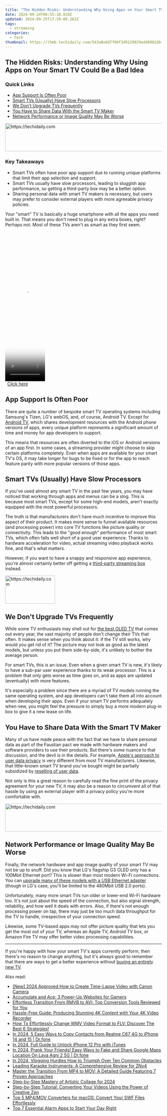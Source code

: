 ```yaml
---
title: "The Hidden Risks: Understanding Why Using Apps on Your Smart TV Could Be a Bad Idea"
date: 2024-09-24T06:55:10.818Z
updated: 2024-09-25T17:59:09.262Z
tags:
  - streaming
categories:
  - tech
thumbnail: https://thmb.techidaily.com/543a8e6d7f06f3d9129829edd8982dbf9c6a6048e52160481e81c4276bc515b3.jpg
---
```


## The Hidden Risks: Understanding Why Using Apps on Your Smart TV Could Be a Bad Idea

### Quick Links

* [App Support Is Often Poor](https://tech-recovery.techidaily.com/easy-fix-for-accidental-tiktok-reposts-undo-feature-walkthrough/)
* [Smart TVs (Usually) Have Slow Processors](https://www.howtogeek.com/reasons-to-avoid-smart-tv-apps/#smart-tvs-usually-have-slow-processors)
* [We Don't Upgrade TVs Frequently](https://sound-issues.techidaily.com/cyberpunk-2077-noise-issues-expert-advice-on-resolving-sound-crackles-in-gameplay/)
* [You Have to Share Data With the Smart TV Maker](https://data-wizards.techidaily.com/mastering-windows-11-error-resolution-banish-the-blue-screen/)
* [Network Performance or Image Quality May Be Worse](https://sound-issues.techidaily.com/step-by-step-fixes-for-overcoming-the-unsuccessful-playback-test-tone-glitch/)

<!-- affiliate ads begin -->
<a href="https://appsumo.8odi.net/c/5597632/2075461/7443" target="_top" id="2075461">
  <img src="//a.impactradius-go.com/display-ad/7443-2075461" border="0" alt="https://techidaily.com" width="728" height="90"/>
</a>
<img height="0" width="0" src="https://appsumo.8odi.net/i/5597632/2075461/7443" style="position:absolute;visibility:hidden;" border="0" />
<!-- affiliate ads end -->

### Key Takeaways

* Smart TVs often have poor app support due to running unique platforms that limit their app selection and support.
* Smart TVs usually have slow processors, leading to sluggish app performance, so getting a third-party box may be a better option.
* Sharing personal data with smart TV makers is necessary, but users may prefer to consider external players with more agreeable privacy policies.

 Your "smart" TV is basically a huge smartphone with all the apps you need built in. That means you don't need to plug in any extra boxes, right? Perhaps not. Most of these TVs aren't as smart as they first seem.

<!-- affiliate ads begin -->
<span id="1975555">
					<video width="128" height="480" style="cursor:pointer"
           poster="//a.impactradius-go.com/display-clicktoplayimage/1975555.png"
           onclick="if(!this.playClicked){this.play();this.setAttribute('controls',true);this.playClicked=true;}">
	   <source src="//a.impactradius-go.com/display-ad/22993-1975555">
	   <img src="//a.impactradius-go.com/display-clicktoplayimage/1975555.png" style="border: none; height: 100%; width: 100%; object-fit: contain">
	</video>
	<div style="width:80px;text-align:center"><a href="javascript:window.open(decodeURIComponent('https%3A%2F%2Fhomestyler.sjv.io%2Fc%2F5597632%2F1975555%2F22993'), '_blank');void(0);">Click here</a></div>
</span>
<img height="0" width="0" src="https://imp.pxf.io/i/5597632/1975555/22993" style="position:absolute;visibility:hidden;" border="0" />
<!-- affiliate ads end -->

##  App Support Is Often Poor

 There are quite a number of bespoke smart TV operating systems including Samsung's Tizen, LG's webOS, and, of course, Android TV. Except for [Android TV](https://fox-glue.techidaily.com/1718955776982-updated-2024-approved-photography-tutorial-how-to-shoot-and-create-impressive-hdr-portraits/), which shares development resources with the Android phone versions of apps, every unique platform represents a significant amount of time and money for app developers to support.

 This means that resources are often diverted to the iOS or Android versions of an app first. In some cases, a streaming provider might choose to skip certain platforms completely. Even when apps are available for your smart TV's OS, it may take longer for bugs to be fixed or for the app to reach feature parity with more popular versions of those apps.

##  Smart TVs (Usually) Have Slow Processors

 If you've used almost any smart TV in the past few years, you may have noticed that working through apps and menus can be a slog. This is because most smart TVs, except for some high-end models, aren't exactly equipped with the most powerful processors.

 The truth is that manufacturers don't have much incentive to improve this aspect of their product. It makes more sense to funnel available resources (and processing power) into core TV functions like picture quality or connectivity. This leads to the "good enough" performance of most smart TVs, which often falls well short of a good user experience. Thanks to hardware acceleration for video, actual streaming video playback works fine, and that's what matters.

 However, if you want to have a snappy and responsive app experience, you're almost certainly better off getting a [third-party streaming box](https://facebook-video-share.techidaily.com/updated-prime-selection-of-screen-capture-software-for-gaming/) instead.

<!-- affiliate ads begin -->
<a href="https://aligracehair.sjv.io/c/5597632/2135396/19272" target="_top" id="2135396">
  <img src="//a.impactradius-go.com/display-ad/19272-2135396" border="0" alt="https://techidaily.com" width="160" height="90"/>
</a>
<img height="0" width="0" src="https://aligracehair.sjv.io/i/5597632/2135396/19272" style="position:absolute;visibility:hidden;" border="0" />
<!-- affiliate ads end -->

##  We Don't Upgrade TVs Frequently

 While some TV enthusiasts may shell out for [the best OLED TV](https://extra-tips.techidaily.com/discovering-the-best-in-display-tech-10-list-for-your-mac/) that comes out every year, the vast majority of people don't change their TVs that often. It makes sense when you think about it: if the TV still works, why would you get rid of it? The picture may not look as good as the latest models, but unless you put them side-by-side, it's unlikely to bother the average person.

 For smart TVs, this is an issue. Even when a given smart TV is new, it's likely to have a sub-par user experience thanks to its weak processor. This is a problem that only gets worse as time goes on, and as apps are updated (eventually) with more features.

 It's especially a problem since there are a myriad of TV models running the same operating system, and app developers can't take them all into account when developing their apps. Even if your smart TV performs adequately when new, you might feel the pressure to simply buy a more modern plug-in box to give it a new lease on life.

##  You Have to Share Data With the Smart TV Maker

 Many of us have made peace with the fact that we have to share personal data as part of the Faustian pact we made with hardware makers and software providers to use their products. But there's some nuance to that discussion, and the devil is in the details. For example, [Apple's approach to user data privacy](https://extra-approaches.techidaily.com/updated-navigating-the-world-of-no-fee-visual-aids/) is very different from most TV manufacturers. Likewise, that little-known smart TV brand you've bought might be partially subsidized by [reselling of user data](https://www.businessinsider.com/smart-tv-data-collection-advertising-2019-1).

 Not only is this a great reason to carefully read the fine print of the privacy agreement for your new TV, it may also be a reason to circumvent all of that hassle by using an external player with a privacy policy you're more comfortable with.

<!-- affiliate ads begin -->
<a href="https://appsumo.8odi.net/c/5597632/2068432/7443" target="_top" id="2068432">
  <img src="//a.impactradius-go.com/display-ad/7443-2068432" border="0" alt="https://techidaily.com" width="728" height="90"/>
</a>
<img height="0" width="0" src="https://appsumo.8odi.net/i/5597632/2068432/7443" style="position:absolute;visibility:hidden;" border="0" />
<!-- affiliate ads end -->

##  Network Performance or Image Quality May Be Worse

 Finally, the network hardware and app image quality of your smart TV may not be up to snuff. Did you know that LG's flagship G3 OLED only has a 100Mbit Ethernet port? This is slower than most modern Wi-Fi connections. You can [upgrade many of these models with a USB Ethernet adapter](https://youtube-docs.techidaily.com/ed-building-a-business-from-blogs-and-video-reviews-for-2024/) (though in LG's case, you'll be limited to the 480Mbit USB 2.0 ports).

 Unfortunately, many more smart TVs run older or lower-end Wi-Fi hardware too. It's not just about the speed of the connection, but also signal strength, reliability, and how well it deals with errors. Also, if there's not enough processing power on tap, there may just be too much data throughput for the TV to handle, irrespective of your connection speed.

 Likewise, some TV-based apps may not offer picture quality that lets you get the most out of your TV, whereas an Apple TV, Android TV box, or Amazon Fire TV may offer better video processing capabilities.

---

 If you're happy with how your smart TV's apps currently perform, then there's no reason to change anything, but it's always good to remember that there are ways to get a better experience without [buying an entirely new TV](https://fox-hovers.techidaily.com/updated-in-2024-proven-methods-to-excellence-in-srt-file-design/).

<ins class="adsbygoogle"
     style="display:block"
     data-ad-format="autorelaxed"
     data-ad-client="ca-pub-7571918770474297"
     data-ad-slot="1223367746"></ins>

<ins class="adsbygoogle"
     style="display:block"
     data-ad-client="ca-pub-7571918770474297"
     data-ad-slot="8358498916"
     data-ad-format="auto"
     data-full-width-responsive="true"></ins>

<span class="atpl-alsoreadstyle">Also read:</span>
<div><ul>
<li><a href="https://fox-direct.techidaily.com/new-2024-approved-how-to-create-time-lapse-video-with-canon-camera/"><u>[New] 2024 Approved How to Create Time-Lapse Video with Canon Camera</u></a></li>
<li><a href="https://games-able.techidaily.com/accumulate-and-ace-3-power-up-websites-for-gamers/"><u>Accumulate and Ace: 3 Power-Up Websites for Gamers</u></a></li>
<li><a href="https://media-tips.techidaily.com/effortless-transition-from-rmvb-to-avi-top-conversion-tools-reviewed-for-you/"><u>Effortless Transition From RMVB to AVI: Top Conversion Tools Reviewed for You</u></a></li>
<li><a href="https://media-tips.techidaily.com/hassle-free-guide-producing-stunning-4k-content-with-your-4k-video-recorder/"><u>Hassle-Free Guide: Producing Stunning 4K Content with Your 4K Video Recorder</u></a></li>
<li><a href="https://media-tips.techidaily.com/1723620212476-how-to-effortlessly-change-wmv-video-format-to-flv-discover-the-best-6-strategies/"><u>How To Effortlessly Change WMV Video Format to FLV: Discover The Best 6 Strategies!</u></a></li>
<li><a href="https://android-transfer.techidaily.com/in-2024-5-easy-ways-to-copy-contacts-from-realme-c67-4g-to-iphone-14-and-15-drfone-by-drfone-transfer-from-android-transfer-from-android/"><u>In 2024, 5 Easy Ways to Copy Contacts from Realme C67 4G to iPhone 14 and 15 | Dr.fone</u></a></li>
<li><a href="https://ios-unlock.techidaily.com/in-2024-full-guide-to-unlock-iphone-12-pro-with-itunes-by-drfone-ios/"><u>In 2024, Full Guide to Unlock iPhone 12 Pro with iTunes</u></a></li>
<li><a href="https://phone-solutions.techidaily.com/in-2024-prank-your-friends-easy-ways-to-fake-and-share-google-maps-location-on-lava-agni-2-5g-drfone-by-drfone-virtual-android/"><u>In 2024, Prank Your Friends! Easy Ways to Fake and Share Google Maps Location On Lava Agni 2 5G | Dr.fone</u></a></li>
<li><a href="https://facebook-video-share.techidaily.com/in-2024-vlogging-hurdles-how-to-triumph-over-ten-common-obstacles/"><u>In 2024, Vlogging Hurdles How to Triumph Over Ten Common Obstacles</u></a></li>
<li><a href="https://buynow-marvelous.techidaily.com/leading-karaoke-instruments-a-comprehensive-review-for-2nv4/"><u>Leading Karaoke Instruments: A Comprehensive Review for 2Nv4</u></a></li>
<li><a href="https://media-tips.techidaily.com/master-the-transition-from-mp4-to-mov-a-detailed-guide-featuring-7-proven-approaches/"><u>Master the Transition From MP4 to MOV: A Detailed Guide Featuring 7 Proven Approaches</u></a></li>
<li><a href="https://extra-skills.techidaily.com/step-by-step-mastery-of-artistic-collage-for-2024/"><u>Step-by-Step Mastery of Artistic Collage for 2024</u></a></li>
<li><a href="https://media-tips.techidaily.com/step-by-step-tutorial-converting-your-videos-using-the-power-of-creative-zen/"><u>Step-by-Step Tutorial: Converting Your Videos Using the Power of Creative Zen</u></a></li>
<li><a href="https://media-tips.techidaily.com/top-5-mp4mov-converters-for-macos-convert-your-swf-files-effortlessly/"><u>Top 5 MP4/MOV Converters for macOS: Convert Your SWF Files Effortlessly</u></a></li>
<li><a href="https://technical-tips.techidaily.com/top-7-essential-alarm-apps-to-start-your-day-right/"><u>Top 7 Essential Alarm Apps to Start Your Day Right</u></a></li>
</ul></div>

